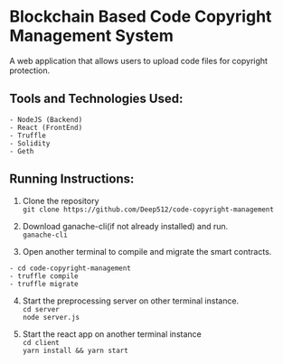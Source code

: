 # Blockchain Based Code Copyright Management System
A web application that allows users to upload code files for copyright protection.<br />

## Tools and Technologies Used:
```
- NodeJS (Backend)
- React (FrontEnd)
- Truffle
- Solidity
- Geth
```

## Running Instructions:
1. Clone the repository<br />
`git clone https://github.com/Deep512/code-copyright-management`<br />

2. Download ganache-cli(if not already installed) and run.<br />
`ganache-cli`<br />

3. Open another terminal to compile and migrate the smart contracts.<br />
```
- cd code-copyright-management
- truffle compile
- truffle migrate
```

4. Start the preprocessing server on other terminal instance.<br />
`cd server`<br />
`node server.js`<br />

5. Start the react app on another terminal instance<br />
`cd client`<br />
`yarn install && yarn start`<br />
